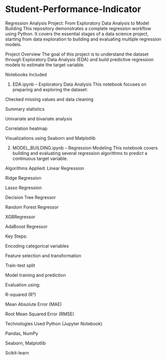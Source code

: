 # Student-Performance-Indicator
Regression Analysis Project: From Exploratory Data Analysis to Model Building
This repository demonstrates a complete regression workflow using Python. It covers the essential stages of a data science project, starting from data exploration to building and evaluating multiple regression models.

Project Overview
The goal of this project is to understand the dataset through Exploratory Data Analysis (EDA) and build predictive regression models to estimate the target variable.

Notebooks Included
1. EDA.ipynb – Exploratory Data Analysis
This notebook focuses on preparing and exploring the dataset:

Checked missing values and data cleaning

Summary statistics

Univariate and bivariate analysis

Correlation heatmap

Visualizations using Seaborn and Matplotlib

2. MODEL_BUILDING.ipynb – Regression Modeling
This notebook covers building and evaluating several regression algorithms to predict a continuous target variable.

Algorithms Applied:
Linear Regression

Ridge Regression

Lasso Regression

Decision Tree Regressor

Random Forest Regressor

XGBRegressor

AdaBoost Regressor


Key Steps:

Encoding categorical variables

Feature selection and transformation

Train-test split

Model training and prediction

Evaluation using:

R-squared (R²)

Mean Absolute Error (MAE)

Root Mean Squared Error (RMSE)

Technologies Used
Python (Jupyter Notebook)

Pandas, NumPy

Seaborn, Matplotlib

Scikit-learn



